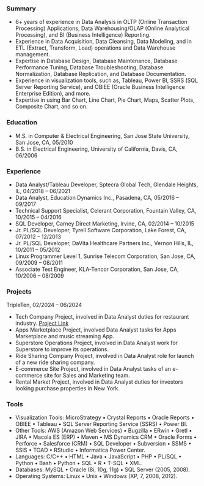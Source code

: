 ### Summary
- 6+ years of experience in Data Analysis in OLTP (Online Transaction Processing) Applications, Data Warehousing/OLAP (Online Analytical Processing), and BI (Business Intelligence) Reporting.   
- Experience in Data Acquisition, Data Cleansing, Data Modeling, and in ETL (Extract, Transform, Load) operations and Data Warehouse management.
- Expertise in Database Design, Database Maintenance, Database Performance Tuning, Database Troubleshooting, Database Normalization, Database Replication, and Database Documentation.
- Experience in visualization tools, such as, Tableau, Power BI, SSRS (SQL Server Reporting Service), and OBIEE (Oracle Business Intelligence Enterprise Edition), and more.
- Expertise in using Bar Chart, Line Chart, Pie Chart, Maps, Scatter Plots, Composite Chart, and so on.

### Education
- M.S. in Computer & Electrical Engineering, San Jose State University, San Jose, CA, 05/2010
- B.S. in Electrical Engineering, University of California, Davis, CA, 06/2006 

### Experience
- Data Analyst/Tableau Developer, Sptecra Global Tech, Glendale Heights, IL, 04/2018 – 06/2021
- Data Analyst, Education Dynamics Inc., Pasadena, CA, 05/2016 – 09/2017
- Technical Support Specialist, Celerant Corporation, Fountain Valley, CA, 10/2015 – 04/2016 
- SQL Developer, Carney Direct Marketing, Irvine, CA, 02/2014 – 10/2015
- Jr. PL/SQL Developer, Tyrell Software Corporation, Lake Forest, CA, 07/2012 – 12/2013 
- Jr. PL/SQL Developer, DaVita Healthcare Partners Inc., Vernon Hills, IL, 10/2011 – 05/2012 
- Linux Programmer Level 1, Sunrise Telecom Corporation, San Jose, CA, 09/2009 – 08/2011  
- Associate Test Engineer, KLA-Tencor Corporation, San Jose, CA, 10/2006 – 08/2009

### Projects 
TripleTen, 02/2024 – 06/2024
- Tech Company Project, involved in Data Analyst duties for restaurant industry.
  [Project Link](www.google.com)
- Apps Marketplace Project, involved Data Analyst tasks for Apps Marketplace and music streaming App.
- Superstore Operations Project, involved in Data Analyst work for Superstore to improve its operations.
- Ride Sharing Company Project, involved in Data Analyst role for launch of a new ride sharing company.
- E-commerce Site Project, involved in Data Analyst tasks of an e-commerce site for Sales and Marketing team.
- Rental Market Project, involved in Data Analyst duties for investors looking purchase properties in New York.  

### Tools
- Visualization Tools: MicroStrategy • Crystal Reports • Oracle Reports • OBIEE • Tableau • SQL Server Reporting Service (SSRS) • Power BI.
- Other Tools: AWS (Amazon Web Services) • Bugzilla • ERwin • Gretl • JIRA • Macola ES (ERP) • Maven • MS Dynamics CRM • Oracle Forms • Perforce • Salesforce (CRM) • SQL Developer • Subversion • SSMS • SSIS • TOAD • RStudio • Informatica Power Center.
- Languages: C/C++ • HTML • Java • JavaScript • PHP • PL/SQL • Python • Bash • Python • SQL • R • T-SQL • XML.
- Databases: MySQL • Oracle (8i, 10g, 11g) • SQL Server (2005, 2008).
- Operating Systems: Linux • Unix • Windows (XP, 7, 2008, 2012).


